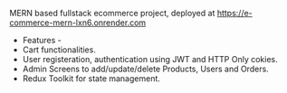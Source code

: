 MERN based fullstack ecommerce project, deployed at https://e-commerce-mern-lxn6.onrender.com
* Features -
* Cart functionalities.
* User registeration, authentication using JWT and HTTP Only cokies.
* Admin Screens to add/update/delete Products, Users and Orders.
* Redux Toolkit for state management.
